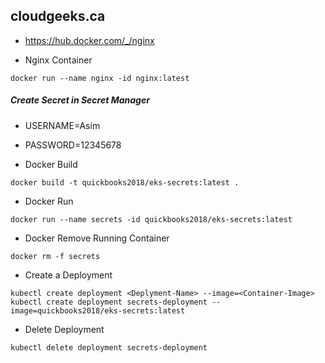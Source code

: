 ## cloudgeeks.ca

- https://hub.docker.com/_/nginx

- Nginx Container

```nginx
docker run --name nginx -id nginx:latest
```

##### Create Secret in Secret Manager

- USERNAME=Asim
- PASSWORD=12345678

- Docker Build

```build
docker build -t quickbooks2018/eks-secrets:latest .
```

- Docker Run

```run
docker run --name secrets -id quickbooks2018/eks-secrets:latest
```
- Docker Remove Running Container

```remove
docker rm -f secrets
```

- Create a Deployment

```
kubectl create deployment <Deplyment-Name> --image=<Container-Image>
kubectl create deployment secrets-deployment --image=quickbooks2018/eks-secrets:latest
```

- Delete Deployment

```
kubectl delete deployment secrets-deployment
```
